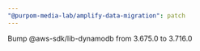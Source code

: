 ```yaml
---
"@purpom-media-lab/amplify-data-migration": patch
---
```


Bump @aws-sdk/lib-dynamodb from 3.675.0 to 3.716.0

